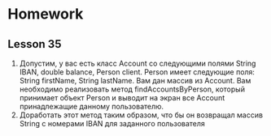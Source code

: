 # Homework 

## Lesson 35

1. Допустим, у вас есть класс Account со следующими полями String IBAN, double balance, Person client. Person имеет следующие поля: String firstName, String lastName.  Вам дан массив из Account. Вам необходимо реализовать метод findAccountsByPerson, который принимает объект Person и выводит на экран все Account принадлежащие данному пользователю.
2. Доработать этот метод таким образом, что бы он возвращал массив String c номерами IBAN для заданного пользователя